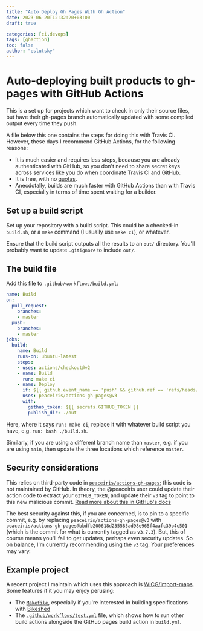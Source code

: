 ```yaml
---
title: "Auto Deploy Gh Pages With Gh Action"
date: 2023-06-20T12:32:20+03:00
draft: true

categories: [ci,devops]
tags: [ghaction]
toc: false
author: "eslutsky"
---
```

# Auto-deploying built products to gh-pages with GitHub Actions

This is a set up for projects which want to check in only their source files, but have their gh-pages branch automatically updated with some compiled output every time they push.

A file below this one contains the steps for doing this with Travis CI. However, these days I recommend GitHub Actions, for the following reasons:

* It is much easier and requires less steps, because you are already authenticated with GitHub, so you don't need to share secret keys across services like you do when coordinate Travis CI and GitHub.
* It is free, with no [quotas](https://blog.travis-ci.com/2020-11-02-travis-ci-new-billing).
* Anecdotally, builds are much faster with GitHub Actions than with Travis CI, especially in terms of time spent waiting for a builder.

## Set up a build script

Set up your repository with a build script. This could be a checked-in `build.sh`, or a `make` command (I usually use `make ci`), or whatever.

Ensure that the build script outputs all the results to an `out/` directory. You'll probably want to update `.gitignore` to include `out/`.

## The build file

Add this file to `.github/workflows/build.yml`:

```yaml
name: Build
on:
  pull_request:
    branches:
    - master
  push:
    branches:
    - master
jobs:
  build:
    name: Build
    runs-on: ubuntu-latest
    steps:
    - uses: actions/checkout@v2
    - name: Build
      run: make ci
    - name: Deploy
      if: ${{ github.event_name == 'push' && github.ref == 'refs/heads/master' }}
      uses: peaceiris/actions-gh-pages@v3
      with:
        github_token: ${{ secrets.GITHUB_TOKEN }}
        publish_dir: ./out
```

Here, where it says `run: make ci`, replace it with whatever build script you have, e.g. `run: bash ./build.sh`.

Similarly, if you are using a different branch name than `master`, e.g. if you are using `main`, then update the three locations which reference `master`.

## Security considerations

This relies on third-party code in [`peaceiris/actions-gh-pages`](https://github.com/peaceiris/actions-gh-pages); this code is not maintained by GitHub. In theory, the @peaceiris user could update their action code to extract your `GITHUB_TOKEN`, and update their `v3` tag to point to this new malicious commit. [Read more about this in GitHub's docs](https://docs.github.com/en/free-pro-team@latest/actions/learn-github-actions/security-hardening-for-github-actions#using-third-party-actions)

The best security against this, if you are concerned, is to pin to a specific commit, e.g. by replacing `peaceiris/actions-gh-pages@v3` with `peaceiris/actions-gh-pages@bbdfb200618d235585ad98e965f4aafc39b4c501` (which is the commit for what is currently tagged as `v3.7.3`). But, this of course means you'll fail to get updates, perhaps even security updates. So on balance, I'm currently recommending using the `v3` tag. Your preferences may vary.

## Example project

A recent project I maintain which uses this approach is [WICG/import-maps](https://github.com/WICG/import-maps). Some features if it you may enjoy perusing:

- The [`Makefile`](https://github.com/WICG/import-maps/blob/master/Makefile), especially if you're interested in building specifications with [Bikeshed](https://tabatkins.github.io/bikeshed/)
- The [`.github/workflows/test.yml`](https://github.com/WICG/import-maps/blob/master/.github/workflows/test.yml) file, which shows how to run other build actions alongside the GitHub pages build action in `build.yml`.
